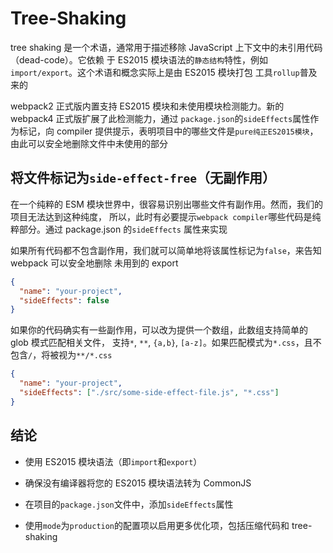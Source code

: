 # Tree-Shaking

tree shaking 是一个术语，通常用于描述移除 JavaScript 上下文中的未引用代码（dead-code）。它依赖
于 ES2015 模块语法的`静态结构`特性，例如`import/export`。这个术语和概念实际上是由 ES2015 模块打包
工具`rollup`普及来的

webpack2 正式版内置支持 ES2015 模块和未使用模块检测能力。新的 webpack4 正式版扩展了此检测能力，通过
`package.json`的`sideEffects`属性作为标记，向 compiler 提供提示，表明项目中的哪些文件是`pure纯正ES2015模块`，
由此可以安全地删除文件中未使用的部分

## 将文件标记为`side-effect-free`（无副作用）

在一个纯粹的 ESM 模块世界中，很容易识别出哪些文件有副作用。然而，我们的项目无法达到这种纯度，
所以，此时有必要提示`webpack compiler`哪些代码是纯粹部分。通过 package.json 的`sideEffects`
属性来实现

如果所有代码都不包含副作用，我们就可以简单地将该属性标记为`false`，来告知 webpack 可以安全地删除
未用到的 export

```json
{
  "name": "your-project",
  "sideEffects": false
}
```

如果你的代码确实有一些副作用，可以改为提供一个数组，此数组支持简单的 glob 模式匹配相关文件，
支持`*`, `**`, `{a,b}`, `[a-z]`。如果匹配模式为`*.css`，且不包含`/`，将被视为`**/*.css`

```json
{
  "name": "your-project",
  "sideEffects": ["./src/some-side-effect-file.js", "*.css"]
}
```

## 结论

- 使用 ES2015 模块语法（即`import`和`export`）

- 确保没有编译器将您的 ES2015 模块语法转为 CommonJS

- 在项目的`package.json`文件中，添加`sideEffects`属性

- 使用`mode`为`production`的配置项以启用更多优化项，包括压缩代码和 tree-shaking
